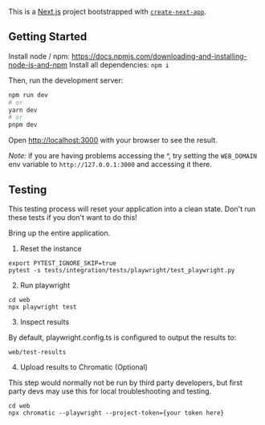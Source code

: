 This is a [Next.js](https://nextjs.org/) project bootstrapped with [`create-next-app`](https://github.com/vercel/next.js/tree/canary/packages/create-next-app).

## Getting Started

Install node / npm: https://docs.npmjs.com/downloading-and-installing-node-js-and-npm
Install all dependencies: `npm i`

Then, run the development server:

```bash
npm run dev
# or
yarn dev
# or
pnpm dev
```

Open [http://localhost:3000](http://localhost:3000) with your browser to see the result.

_Note:_ if you are having problems accessing the ^, try setting the `WEB_DOMAIN` env variable to
`http://127.0.0.1:3000` and accessing it there.

## Testing

This testing process will reset your application into a clean state.
Don't run these tests if you don't want to do this!

Bring up the entire application.

1. Reset the instance

```cd backend
export PYTEST_IGNORE_SKIP=true
pytest -s tests/integration/tests/playwright/test_playwright.py
```

2. Run playwright

```
cd web
npx playwright test
```

3. Inspect results

By default, playwright.config.ts is configured to output the results to:

```
web/test-results
```

4. Upload results to Chromatic (Optional)

This step would normally not be run by third party developers, but first party devs
may use this for local troubleshooting and testing.

```
cd web
npx chromatic --playwright --project-token={your token here}
```
